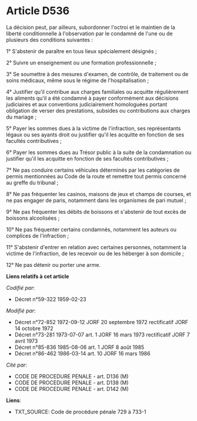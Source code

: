 # Article D536

La décision peut, par ailleurs, subordonner l'octroi et le maintien de la liberté conditionnelle à l'observation par le
condamné de l'une ou de plusieurs des conditions suivantes :

1° S'abstenir de paraître en tous lieux spécialement désignés ;

2° Suivre un enseignement ou une formation professionnelle ;

3° Se soumettre à des mesures d'examen, de contrôle, de traitement ou de soins médicaux, même sous le régime de
l'hospitalisation ;

4° Justifier qu'il contribue aux charges familiales ou acquitte régulièrement les aliments qu'il a été condamné à payer
conformément aux décisions judiciaires et aux conventions judiciairement homologuées portant obligation de verser des
prestations, subsides ou contributions aux charges du mariage ;

5° Payer les sommes dues à la victime de l'infraction, ses représentants légaux ou ses ayants droit ou justifier qu'il les
acquitte en fonction de ses facultés contributives ;

6° Payer les sommes dues au Trésor public à la suite de la condamnation ou justifier qu'il les acquitte en fonction de ses
facultés contributives ;

7° Ne pas conduire certains véhicules déterminés par les catégories de permis mentionnées au Code de la route et remettre
tout permis concerné au greffe du tribunal ;

8° Ne pas fréquenter les casinos, maisons de jeux et champs de courses, et ne pas engager de paris, notamment dans les
organismes de pari mutuel ;

9° Ne pas fréquenter les débits de boissons et s'abstenir de tout excès de boissons alcoolisées ;

10° Ne pas fréquenter certains condamnés, notamment les auteurs ou complices de l'infraction ;

11° S'abstenir d'entrer en relation avec certaines personnes, notamment la victime de l'infraction, de les recevoir ou de les
héberger à son domicile ;

12° Ne pas détenir ou porter une arme.

**Liens relatifs à cet article**

_Codifié par_:

  - Décret n°59-322 1959-02-23

_Modifié par_:

  - Décret n°72-852 1972-09-12 JORF 20 septembre 1972 rectificatif JORF 14 octobre 1972
  - Décret n°73-281 1973-07-07 art. 1 JORF 16 mars 1973 rectificatif JORF 7 avril 1973
  - Décret n°85-836 1985-08-06 art. 1 JORF 8 août 1985
  - Décret n°86-462 1986-03-14 art. 10 JORF 16 mars 1986

_Cité par_:

  - CODE DE PROCEDURE PENALE - art. D136 (M)
  - CODE DE PROCEDURE PENALE - art. D138 (M)
  - CODE DE PROCEDURE PENALE - art. D142 (M)

**Liens**:

  - TXT_SOURCE: Code de procédure pénale 729 à 733-1
